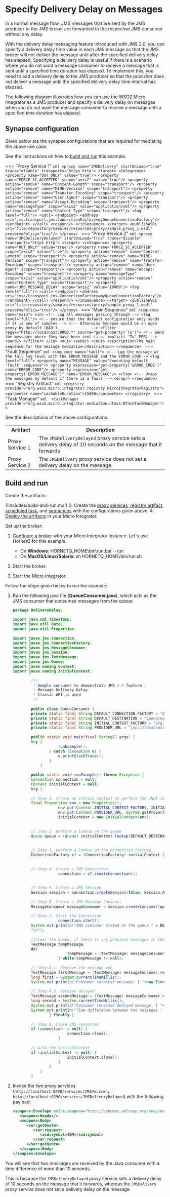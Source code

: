 # Specify Delivery Delay on Messages

In a normal message flow, JMS messages that are sent by the JMS producer to the JMS broker are forwarded to the respective JMS consumer without any delay.

With the delivery delay messaging feature introduced with JMS 2.0, you can specify a delivery delay time value in each JMS message so that the JMS broker will not deliver the message until after the specified delivery delay has elapsed. Specifying a delivery delay is useful if there is a scenario where you do not want a message consumer to receive a message that is sent until a specified time duration has elapsed. To implement this, you need to add a delivery delay to the JMS producer so
that the publisher does not deliver a message until the specified delivery delay time interval has elapsed.

The following diagram illustrates how you can use the WSO2 Micro Integrator as a JMS producer and specify a delivery delay on messages when you do not want the message consumer to receive a message until a specified time duration has elapsed.


## Synapse configuration

Given below are the synapse configurations that are required for mediating the above use case.

See the instructions on how to [build and run](#build-and-run) this example.

=== "Proxy Service 1"
    ```xml
    <proxy name="JMSDelivery" startOnLoad="true" trace="disable" transports="https http">
                <target>
                    <inSequence>
                        <property name="OUT_ONLY" value="true"/>
                        <property name="FORCE_SC_ACCEPTED" scope="axis2" value="true"/>
                        <property action="remove" name="Content-Length" scope="transport"/>
                        <property action="remove" name="MIME-Version" scope="transport"/>
                        <property action="remove" name="Transfer-Encoding" scope="transport"/>
                        <property action="remove" name="User-Agent" scope="transport"/>
                        <property action="remove" name="Accept-Encoding" scope="transport"/>
                        <property name="messageType" scope="axis2" value="application/xml"/>
                        <property action="remove" name="Content-Type" scope="transport"/>
                        <log level="full"/>
                        <call>
                            <endpoint>
                                <address uri="jms:transport.jms.ConnectionFactory=myQueueConnectionFactory"/>
                            </endpoint>
                        </call>
                        <respond/>
                    </inSequence>
                </target>
                <publishWSDL uri="file:repository/samples/resources/proxy/sample_proxy_1.wsdl" preservePolicy="true"/>
    </proxy>
    ```
=== "Proxy Service 2"
    ```xml
    <proxy name="JMSDeliveryDelayed" startOnLoad="true" trace="disable" transports="https http">
                <target>
                    <inSequence>
                        <property name="OUT_ONLY" value="true"/>
                        <property name="FORCE_SC_ACCEPTED" scope="axis2" value="true"/>
                        <property action="remove" name="Content-Length" scope="transport"/>
                        <property action="remove" name="MIME-Version" scope="transport"/>
                        <property action="remove" name="Transfer-Encoding" scope="transport"/>
                        <property action="remove" name="User-Agent" scope="transport"/>
                        <property action="remove" name="Accept-Encoding" scope="transport"/>
                        <property name="messageType" scope="axis2" value="application/xml"/>
                        <property action="remove" name="Content-Type" scope="transport"/>
                        <property name="JMS_MESSAGE_DELAY" scope="axis2" value="10000"/>
                        <log level="full"/>
                        <call>
                            <endpoint>
                                <address uri="jms:/transport.jms.ConnectionFactory=myQueueConnectionFactory"/>
                            </endpoint>
                        </call>
                        <respond/>
                    </inSequence>
                </target>
                <publishWSDL uri="file:repository/samples/resources/proxy/sample_proxy_1.wsdl" preservePolicy="true"/>
    </proxy>
    ```
=== "Main Sequence"
    ```xml
    <sequence name="main">
        <in>
            <!-- Log all messages passing through -->
           <log level="full"/>
            <!-- ensure that the default configuration only sends if it is one of samples -->
            <!-- Otherwise Synapse would be an open proxy by default (BAD!)               -->
            <filter regex="http://localhost:9000.*" source="get-property('To')">
            <!-- Send the messages where they have been sent (i.e. implicit "To" EPR) -->
            <send/>
            </filter>
       </in>
       <out>
            <send/>
       </out>
       <description>The main sequence for the message mediation</description>
    </sequence>
    ```
=== "Fault Sequence"
    ```xml
    <sequence name="fault">
        <!-- Log the message at the full log level with the ERROR_MESSAGE and the ERROR_CODE-->
        <log level="full">
            <property name="MESSAGE" value="Executing default 'fault' sequence"/>
            <property expression="get-property('ERROR_CODE')" name="ERROR_CODE"/>
            <property expression="get-property('ERROR_MESSAGE')" name="ERROR_MESSAGE"/>
         </log>
         <!-- Drops the messages by default if there is a fault -->
        <drop/>
    </sequence>
    ```
=== "Registry Artifact"
    ```xml
    <registry provider="org.wso2.micro.integrator.registry.MicroIntegratorRegistry">
       <parameter name="cachableDuration">15000</parameter>
    </registry>
    ```
=== "Task Manager"
    ```xml 
    <taskManager provider="org.wso2.micro.integrator.mediation.ntask.NTaskTaskManager"/>
    ```

See the descriptions of the above configurations:

<table>
    <tr>
        <th>Artifact</th>
        <th>Description</th>
    </tr>
    <tr>
        <td>Proxy Service 1</td>
        <td>
            The <code>JMSDeliveryDelayed</code> proxy service sets a delivery delay of 10 seconds on the message that it forwards
        </td>
    </tr>
    <tr>
        <td>Proxy Service 2</td>
        <td>The <code>JMSDelivery</code> proxy service does not set a delivery delay on the message.</td>
    </tr>
</table>


## Build and run

Create the artifacts:

{!includes/build-and-run.md!}
3. Create the [proxy services]({{base_path}}/develop/creating-artifacts/creating-a-proxy-service), [registry artifact]({{base_path}}/develop/creating-artifacts/creating-registry-resources), [scheduled task]({{base_path}}/develop/creating-artifacts/creating-scheduled-task), and [sequences]({{base_path}}/develop/creating-artifacts/creating-reusable-sequences) with the configurations given above.
4. [Deploy the artifacts]({{base_path}}/develop/deploy-artifacts) in your Micro Integrator.

Set up the broker:

1.  [Configure a broker]({{base_path}}/install-and-setup/setup/transport-configurations/configuring-transports/#configuring-the-jms-transport) with your Micro Integrator instance. Let's use HornetQ for this example.
    
    -   On **Windows**: HORNETQ_HOME\bin\run.bat --run
    -   On **MacOS/Linux/Solaris**: sh HORNETQ_HOME/bin/run.sh

2.  Start the broker.
3.  Start the Micro Integrator.

Follow the steps given below to run the example:

1. Run the following java file (**QueueConsumer.java**), which acts as the JMS consumer that consumes messages from the queue:

    ```java
    package DeliveryDelay;
        
    import java.sql.Timestamp;
    import java.util.Date;
    import java.util.Properties;
        
    import javax.jms.Connection;
    import javax.jms.ConnectionFactory;
    import javax.jms.MessageConsumer;
    import javax.jms.Session;
    import javax.jms.TextMessage;
    import javax.jms.Queue;
    import javax.naming.Context;
    import javax.naming.InitialContext;
        
            /**
             * Sample consumer to demonstrate JMS 2.0 feature :
             * Message Delivery Delay
             * Classic API is used
             */
        
            public class QueueConsumer {
            private static final String DEFAULT_CONNECTION_FACTORY = "QueueConnectionFactory";
            private static final String DEFAULT_DESTINATION = "queue/mySampleQueue";
            private static final String INITIAL_CONTEXT_FACTORY = "org.jnp.interfaces.NamingContextFactory";
            private static final String PROVIDER_URL = "jnp://localhost:1099";
        
            public static void main(final String[] args) {
            try {
                        runExample();
                    } catch (Exception e) {
                        e.printStackTrace();
                    }
                }
        
            public static void runExample() throws Exception {
            Connection connection = null;
            Context initialContext = null;
            try {
        
            // Step 1. Create an initial context to perform the JNDI lookup.
            final Properties env = new Properties();
                        env.put(Context.INITIAL_CONTEXT_FACTORY, INITIAL_CONTEXT_FACTORY);
                        env.put(Context.PROVIDER_URL, System.getProperty(Context.PROVIDER_URL, PROVIDER_URL));
                        initialContext = new InitialContext(env);
        
        
            // Step 2. perform a lookup on the Queue
            Queue queue = (Queue) initialContext.lookup(DEFAULT_DESTINATION);
        
        
            // Step 3. perform a lookup on the Connection Factory
            ConnectionFactory cf = (ConnectionFactory) initialContext.lookup(DEFAULT_CONNECTION_FACTORY);
        
        
            // Step 4. Create a JMS Connection
                        connection = cf.createConnection();
        
        
            // Step 5. Create a JMS Session
            Session session = connection.createSession(false, Session.AUTO_ACKNOWLEDGE);
        
            // Step 6. Create a JMS Message Consumer
            MessageConsumer messageConsumer = session.createConsumer(queue);
        
            // Step 7. Start the Connection
                        connection.start();
            System.out.println("JMS consumer stated on the queue " + DEFAULT_DESTINATION +
            "\n");
        
            //Clear the queue, if there is any previous messages in the queue
            TextMessage tempMessage;
            do{
                            tempMessage = (TextMessage) messageConsumer.receive(1); 
                        } while(tempMessage != null);
        
            // Step 8.1. Receive the message one
            TextMessage firstMessage = (TextMessage) messageConsumer.receive(); 
            long first = System.currentTimeMillis();
            System.out.println("Consumer received message: [ "+new Timestamp(new Date(first).getTime())+" ] " + firstMessage.getText() + "\n");
        
            // Step 8.2. Receive delayed
            TextMessage secondMessage = (TextMessage) messageConsumer.receive();    
            long second = System.currentTimeMillis();
            System.out.println("Consumer received dealyed message: [ "+new Timestamp(new Date(second).getTime())+" ] " + secondMessage.getText() + "\n");
            System.out.println("Time difference between two messages : "+(second-first)/1000+"s");
                    } finally {
        
            // Step 9. Close JMS resources
            if (connection != null) {
                            connection.close();
                        }
        
            // Also the initialContext
            if (initialContext != null) {
                            initialContext.close();
                        }
                    }
                }
            }
    ```

2. Invoke the two proxy services (`http://localhost:8290/services/JMSDelivery`, `http://localhost:8290/services/JMSDeliveryDelayed`) with the following payload:

    ```xml
    <soapenv:Envelope xmlns:soapenv="http://schemas.xmlsoap.org/soap/envelope/" xmlns:ser="http://services.samples" xmlns:xsd="http://services.samples/xsd">
       <soapenv:Header/>
       <soapenv:Body>
          <ser:getQuote>
             <ser:request>
                <xsd:symbol>IBM</xsd:symbol>
             </ser:request>
          </ser:getQuote>
       </soapenv:Body>
    </soapenv:Envelope>
    ```

You will see that two messages are received by the Java consumer with a time difference of more than 10 seconds.

This is because the `JMSDeliveryDelayed` proxy service sets a delivery delay of 10 seconds on the message that it forwards, whereas the `JMSDelivery` proxy service does not set a delivery delay on the message.